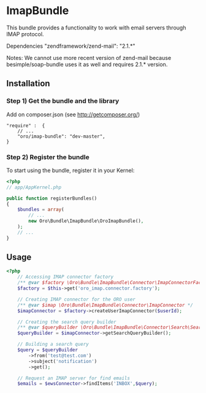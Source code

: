 ImapBundle
==============

This bundle provides a functionality to work with email servers through IMAP protocol.

Dependencies
"zendframework/zend-mail": "2.1.*"

Notes: We cannot use more recent version of zend-mail because besimple/soap-bundle uses it as well and requires 2.1.* version.


Installation
------------

### Step 1) Get the bundle and the library

Add on composer.json (see http://getcomposer.org/)

    "require" :  {
        // ...
        "oro/imap-bundle": "dev-master",
    }

### Step 2) Register the bundle

To start using the bundle, register it in your Kernel:

``` php
<?php
// app/AppKernel.php

public function registerBundles()
{
    $bundles = array(
        // ...
        new Oro\Bundle\ImapBundle\OroImapBundle(),
    );
    // ...
}
```

Usage
-----

``` php
<?php
    // Accessing IMAP connector factory
    /** @var $factory \Oro\Bundle\ImapBundle\Connector\ImapConnectorFactory */
    $factory = $this->get('oro_imap.connector.factory');

    // Creating IMAP connector for the ORO user
    /** @var $imap \Oro\Bundle\ImapBundle\Connector\ImapConnector */
    $imapConnector = $factory->createUserImapConnector($userId);

    // Creating the search query builder
    /** @var $queryBuilder \Oro\Bundle\ImapBundle\Connector\Search\SearchQueryBuilder */
    $queryBuilder = $imapConnector->getSearchQueryBuilder();

    // Building a search query
    $query = $queryBuilder
        ->from('test@test.com')
        ->subject('notification')
        ->get();

    // Request an IMAP server for find emails
    $emails = $ewsConnector->findItems('INBOX',$query);
```
